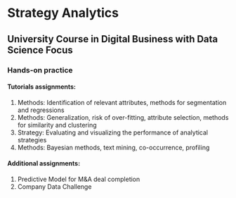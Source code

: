 # Strategy Analytics
## University Course in Digital Business with Data Science Focus

### Hands-on practice

#### Tutorials assignments:
<ol>
<li> Methods: Identification of relevant attributes, methods for segmentation and regressions

<li>Methods: Generalization, risk of over-fitting, attribute selection, methods for similarity and clustering

<li>Strategy: Evaluating and visualizing the performance of analytical strategies

<li>Methods: Bayesian methods, text mining, co-occurrence, profiling
</ol>

#### Additional assignments:
<ol>
<li>Predictive Model for M&A deal completion
<li>Company Data Challenge
</ol>
